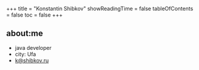+++
title = "Konstantin Shibkov"
showReadingTime = false
tableOfContents = false
toc = false
+++

## about:me

- java developer
- city: Ufa
- k@shibkov.ru
